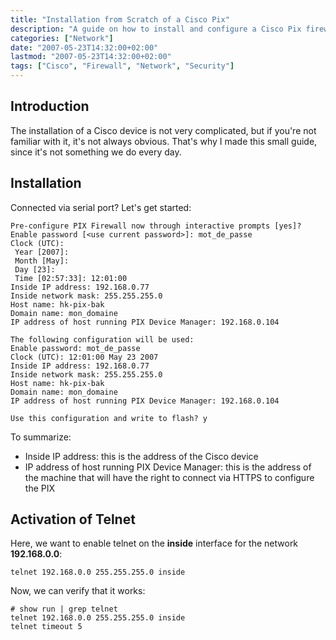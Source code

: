 ```yaml
---
title: "Installation from Scratch of a Cisco Pix"
description: "A guide on how to install and configure a Cisco Pix firewall from scratch, including initial setup and telnet activation."
categories: ["Network"]
date: "2007-05-23T14:32:00+02:00"
lastmod: "2007-05-23T14:32:00+02:00"
tags: ["Cisco", "Firewall", "Network", "Security"]
---
```


## Introduction

The installation of a Cisco device is not very complicated, but if you're not familiar with it, it's not always obvious. That's why I made this small guide, since it's not something we do every day.

## Installation

Connected via serial port? Let's get started:

```
Pre-configure PIX Firewall now through interactive prompts [yes]?
Enable password [<use current password>]: mot_de_passe
Clock (UTC):
 Year [2007]:
 Month [May]:
 Day [23]:
 Time [02:57:33]: 12:01:00
Inside IP address: 192.168.0.77
Inside network mask: 255.255.255.0
Host name: hk-pix-bak
Domain name: mon_domaine
IP address of host running PIX Device Manager: 192.168.0.104

The following configuration will be used:
Enable password: mot_de_passe
Clock (UTC): 12:01:00 May 23 2007
Inside IP address: 192.168.0.77
Inside network mask: 255.255.255.0
Host name: hk-pix-bak
Domain name: mon_domaine
IP address of host running PIX Device Manager: 192.168.0.104

Use this configuration and write to flash? y
```

To summarize:
- Inside IP address: this is the address of the Cisco device
- IP address of host running PIX Device Manager: this is the address of the machine that will have the right to connect via HTTPS to configure the PIX

## Activation of Telnet

Here, we want to enable telnet on the **inside** interface for the network **192.168.0.0**:

```
telnet 192.168.0.0 255.255.255.0 inside
```

Now, we can verify that it works:

```
# show run | grep telnet
telnet 192.168.0.0 255.255.255.0 inside
telnet timeout 5
```
